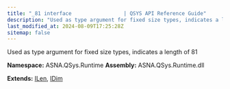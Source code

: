 ```yaml
---
title: "_81 interface                 | QSYS API Reference Guide"
description: "Used as type argument for fixed size types, indicates a length of 81  "
last_modified_at: 2024-08-09T17:25:28Z
sitemap: false
---
```


Used as type argument for fixed size types, indicates a length of 81 

**Namespace:** ASNA.QSys.Runtime
**Assembly:** ASNA.QSys.Runtime.dll

**Extends:** [ILen](/reference/runtime/qsys-runtime/i-len.html), [IDim](/reference/runtime/qsys-runtime/i-dim.html)
<br>
<br>
